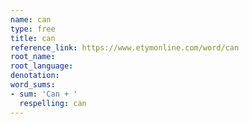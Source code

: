 ```yaml
---
name: can
type: free
title: can
reference_link: https://www.etymonline.com/word/can
root_name: 
root_language: 
denotation: 
word_sums:
- sum: 'Can + '
  respelling: can
---
```

